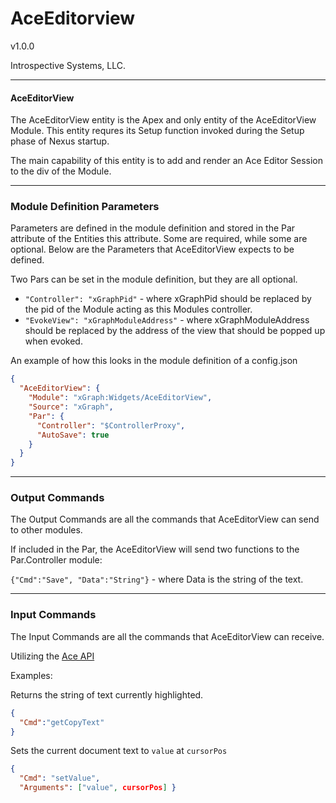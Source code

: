 # AceEditorview 

v1.0.0

Introspective Systems, LLC.


---
#### AceEditorView

The AceEditorView entity is the Apex and only entity of the AceEditorView Module. This entity requres its Setup function invoked during the Setup phase of Nexus startup.

The main capability of this entity is to add and render an Ace Editor Session to the div of the Module. 

---

### Module Definition Parameters

Parameters are defined in the module definition and stored in the Par attribute 
of the Entities this attribute.
Some are required, while some are optional. Below are the Parameters
that AceEditorView expects to be defined.

Two Pars can be set in the module definition, but they are all optional. 

- `"Controller": "xGraphPid"`  - where xGraphPid should be replaced by the pid of the Module acting as this Modules controller. 
- `"EvokeView": "xGraphModuleAddress"`  - where xGraphModuleAddress should be replaced by the address of the view that should be popped up when evoked. 

An example of how this looks in the module definition of a config.json
``` json
{
  "AceEditorView": {
    "Module": "xGraph:Widgets/AceEditorView",
    "Source": "xGraph",
    "Par": {
      "Controller": "$ControllerProxy",
      "AutoSave": true
    }
  }
}
```

---

### Output Commands

The Output Commands are all the commands that AceEditorView can send to other modules.

If included in the Par, the AceEditorView will send two functions to the Par.Controller module:

`{"Cmd":"Save", "Data":"String"}` - where Data is the string of the text.

---

### Input Commands
The Input Commands are all the commands that AceEditorView can receive.

Utilizing the [Ace API](https://ace.c9.io/#about=&nav=api)

Examples: 

Returns the string of text currently highlighted.
```json
{
  "Cmd":"getCopyText"
}
```

Sets the current document text to `value` at `cursorPos`
```json
{ 
  "Cmd": "setValue", 
  "Arguments": ["value", cursorPos] }
```

